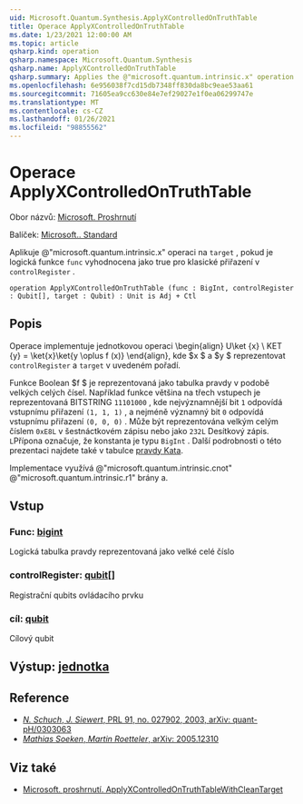 ```yaml
---
uid: Microsoft.Quantum.Synthesis.ApplyXControlledOnTruthTable
title: Operace ApplyXControlledOnTruthTable
ms.date: 1/23/2021 12:00:00 AM
ms.topic: article
qsharp.kind: operation
qsharp.namespace: Microsoft.Quantum.Synthesis
qsharp.name: ApplyXControlledOnTruthTable
qsharp.summary: Applies the @"microsoft.quantum.intrinsic.x" operation on `target`, if the Boolean function `func` evaluates to true for the classical assignment in `controlRegister`.
ms.openlocfilehash: 6e956038f7cd15db7348ff830da8bc9eae53aa61
ms.sourcegitcommit: 71605ea9cc630e84e7ef29027e1f0ea06299747e
ms.translationtype: MT
ms.contentlocale: cs-CZ
ms.lasthandoff: 01/26/2021
ms.locfileid: "98855562"
---
```

# <a name="applyxcontrolledontruthtable-operation"></a>Operace ApplyXControlledOnTruthTable

Obor názvů: [Microsoft. Proshrnutí](xref:Microsoft.Quantum.Synthesis)

Balíček: [Microsoft.. Standard](https://nuget.org/packages/Microsoft.Quantum.Standard)


Aplikuje @"microsoft.quantum.intrinsic.x" operaci na `target` , pokud je logická funkce `func` vyhodnocena jako true pro klasické přiřazení v `controlRegister` .

```qsharp
operation ApplyXControlledOnTruthTable (func : BigInt, controlRegister : Qubit[], target : Qubit) : Unit is Adj + Ctl
```


## <a name="description"></a>Popis

Operace implementuje jednotkovou operaci \begin{align} U\ket {x} \ KET {y} = \ket{x}\ket{y \oplus f (x)} \end{align}, kde $x $ a $y $ reprezentovat `controlRegister` a `target` v uvedeném pořadí.

Funkce Boolean $f $ je reprezentovaná jako tabulka pravdy v podobě velkých celých čísel.
Například funkce většina na třech vstupech je reprezentovaná BITSTRING `11101000` , kde nejvýznamnější bit `1` odpovídá vstupnímu přiřazení `(1, 1, 1)` , a nejméně významný bit `0` odpovídá vstupnímu přiřazení `(0, 0, 0)` .
Může být reprezentována velkým celým číslem `0xE8L` v šestnáctkovém zápisu nebo jako `232L` Desítkový zápis.  `L`Přípona označuje, že konstanta je typu `BigInt` .
Další podrobnosti o této prezentaci najdete také v tabulce [pravdy Kata](https://github.com/microsoft/QuantumKatas/tree/main/TruthTables).

Implementace využívá @"microsoft.quantum.intrinsic.cnot" @"microsoft.quantum.intrinsic.r1" brány a.

## <a name="input"></a>Vstup

### <a name="func--bigint"></a>Func: [bigint](xref:microsoft.quantum.lang-ref.bigint)

Logická tabulka pravdy reprezentovaná jako velké celé číslo


### <a name="controlregister--qubit"></a>controlRegister: [qubit](xref:microsoft.quantum.lang-ref.qubit)[]

Registrační qubits ovládacího prvku


### <a name="target--qubit"></a>cíl: [qubit](xref:microsoft.quantum.lang-ref.qubit)

Cílový qubit



## <a name="output--unit"></a>Výstup: [jednotka](xref:microsoft.quantum.lang-ref.unit)



## <a name="references"></a>Reference

- [*N. Schuch*, *J. Siewert*, PRL 91, no. 027902, 2003, arXiv: quant-pH/0303063](https://arxiv.org/abs/quant-ph/0303063)
- [*Mathias Soeken*, *Martin Roetteler*, arXiv: 2005.12310](https://arxiv.org/abs/2005.12310)

## <a name="see-also"></a>Viz také

- [Microsoft. proshrnutí. ApplyXControlledOnTruthTableWithCleanTarget](xref:Microsoft.Quantum.Synthesis.ApplyXControlledOnTruthTableWithCleanTarget)